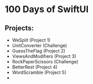 # 100 Days of SwiftUI

## Projects:
- WeSplit (Project 1)
- UnitConverter (Challenge)
- GuessTheFlag (Project 2)
- ViewsAndModifiers (Project 3)
- RockPaperScissors (Challenge)
- BetterRest (Project 4)
- WordScramble (Project 5)
- 
